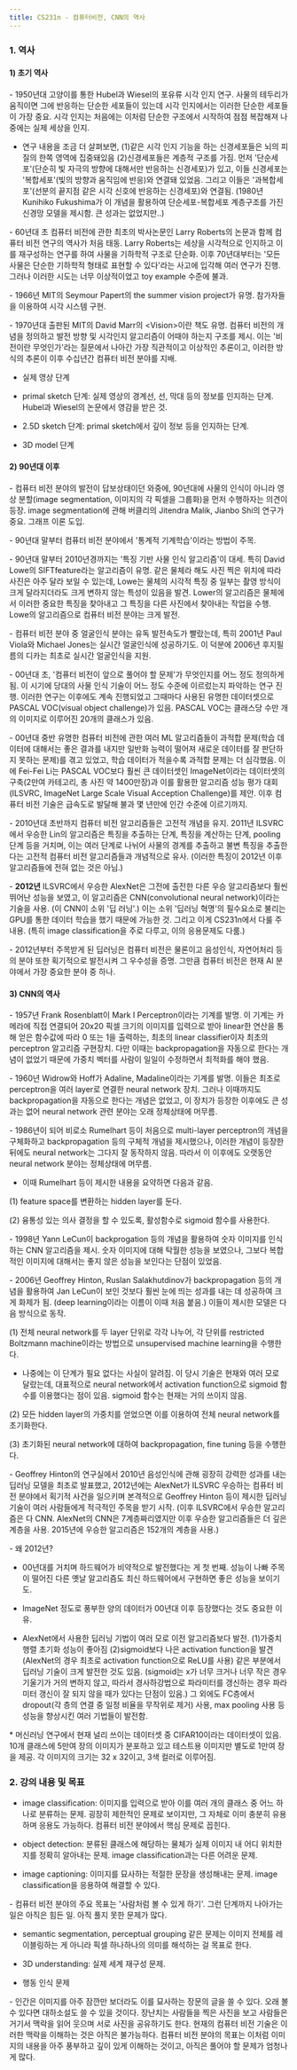 ```yaml
---
title: CS231n - 컴퓨터비전, CNN의 역사
---
```



### 1. 역사

#### 1) 초기 역사


\- 1950년대 고양이를 통한 Hubel과 Wiesel의 포유류 시각 인지 연구. 사물의 테두리가 움직이면 그에 반응하는 단순한 세포들이 있는데 시각 인지에서는 이러한 단순한 세포들이 가장 중요. 시각 인지는 처음에는 이처럼 단순한 구조에서 시작하여 점점 복잡해져 나중에는 실제 세상을 인지. 

- 연구 내용을 조금 더 살펴보면, (1)같은 시각 인지 기능을 하는 신경세포들은 뇌의 피질의 한쪽 영역에 집중돼있음 (2)신경세포들은 계층적 구조를 가짐. 먼저 '단순세포'(단순히 빛 자극의 방향에 대해서만 반응하는 신경세포)가 있고, 이들 신경세포는 '복합세포'(빛의 방향과 움직임에 반응)와 연결돼 있었음. 그리고 이들은 '과복합세포'(선분의 끝지점 같은 시각 신호에 반응하는 신경세포)와 연결됨. (1980년 Kunihiko Fukushima가 이 개념을 활용하여 단순세포-복합세포 계층구조를 가진 신경망 모델을 제시함. 큰 성과는 없었지만..)

\- 60년대 초 컴퓨터 비전에 관한 최초의 박사논문인 Larry Roberts의 논문과 함께 컴퓨터 비전 연구의 역사가 처음 태동. Larry Roberts는 세상을 시각적으로 인지하고 이를 재구성하는 연구를 하여 사물을 기하학적 구조로 단순화. 이후 70년대부터는 '모든 사물은 단순한 기하학적 형태로 표현할 수 있다'라는 사고에 입각해 여러 연구가 진행. 그러나 이러한 시도는 너무 이상적이었고 toy example 수준에 불과. 

\- 1966년 MIT의 Seymour Papert의 the summer vision project가 유명. 참가자들을 이용하여 시각 시스템 구현.

\- 1970년대 출판된 MIT의 David Marr의 \<Vision\>이란 책도 유명. 컴퓨터 비전의 개념을 정의하고 발전 방향 및 시각인지 알고리즘이 어때야 하는지 구조를 제시. 이는 '비전이란 무엇인가'라는 질문에서 나아간 가장 직관적이고 이상적인 추론이고, 이러한 방식의 추론이 이후 수십년간 컴퓨터 비전 분야를 지배. 

- 실제 영상 단계

- primal sketch 단계: 실제 영상의 경계선, 선, 막대 등의 정보를 인지하는 단계. Hubel과 Wiesel의 논문에서 영감을 받은 것.

- 2.5D sketch 단계: primal sketch에서 깊이 정보 등을 인지하는 단계.

- 3D model 단계


#### 2) 90년대 이후


\- 컴퓨터 비전 분야의 발전이 답보상태이던 와중에, 90년대에 사물의 인식이 아니라 영상 분할(image segmentation, 이미지의 각 픽셀을 그룹화)을 먼저 수행하자는 의견이 등장. image segmentation에 관해 버클리의 Jitendra Malik, Jianbo Shi의 연구가 중요. 그래프 이론 도입.

\- 90년대 말부터 컴퓨터 비전 분야에서 '통계적 기계학습'이라는 방법이 주목.

\- 90년대 말부터 2010년경까지는 '특징 기반 사물 인식 알고리즘'이 대세. 특히 David Lowe의 SIFTfeature라는 알고리즘이 유명. 같은 물체라 해도 사진 찍은 위치에 따라 사진은 아주 달라 보일 수 있는데, Lowe는 물체의 시각적 특징 중 일부는 촬영 방식이 크게 달라지더라도 크게 변하지 않는 특성이 있음을 발견. Lower의 알고리즘은 물체에서 이러한 중요한 특징을 찾아내고 그 특징을 다른 사진에서 찾아내는 작업을 수행. Lowe의 알고리즘으로 컴퓨터 비전 분야는 크게 발전. 

\- 컴퓨터 비전 분야 중 얼굴인식 분야는 유독 발전속도가 빨랐는데, 특히 2001년 Paul Viola와 Michael Jones는 실시간 얼굴인식에 성공하기도. 이 덕분에 2006년 후지필름의 디카는 최초로 실시간 얼굴인식을 지원. 

\- 00년대 초, '컴퓨터 비전이 앞으로 풀어야 할 문제'가 무엇인지를 어느 정도 정의하게 됨. 이 시기에 당대의 사물 인식 기술이 어느 정도 수준에 이르렀는지 파악하는 연구 진행. 이러한 연구는 이후에도 계속 진행되었고 그때마다 사용된 유명한 데이터셋으로 PASCAL VOC(visual object challenge)가 있음. PASCAL VOC는 클래스당 수만 개의 이미지로 이루어진 20개의 클래스가 있음.

\- 00년대 중반 유명한 컴퓨터 비전에 관한 여러 ML 알고리즘들이 과적합 문제(학습 데이터에 대해서는 좋은 결과를 내지만 일반화 능력이 떨어져 새로운 데이터를 잘 판단하지 못하는 문제)를 겪고 있었고, 학습 데이터가 적을수록 과적합 문제는 더 심각했음. 이에 Fei-Fei Li는 PASCAL VOC보다 훨씬 큰 데이터셋인 ImageNet이라는 데이터셋의 구축(2만여 카테고리, 총 사진 약 1400만장)과 이를 활용한 알고리즘 성능 평가 대회(ILSVRC, ImageNet Large Scale Visual Acception Challenge)를 제안. 이후 컴퓨터 비전 기술은 급속도로 발달해 불과 몇 년만에 인간 수준에 이르기까지.

\- 2010년대 초반까지 컴퓨터 비전 알고리즘들은 고전적 개념을 유지. 2011년 ILSVRC에서 우승한 Lin의 알고리즘은 특징을 추출하는 단계, 특징을 계산하는 단계, pooling 단계 등을 거치며, 이는 여러 단계로 나뉘어 사물의 경계를 추출하고 불변 특징을 추출한다는 고전적 컴퓨터 비전 알고리즘들과 개념적으로 유사. (이러한 특징이 2012년 이후 알고리즘들에 전혀 없는 것은 아님.)

\- **2012년** ILSVRC에서 우승한 AlexNet은 그전에 출전한 다른 우승 알고리즘보다 훨씬 뛰어난 성능을 보였고, 이 알고리즘은 CNN(convolutional neural network)이라는 기술을 사용. (이 CNN이 소위 '딥 러닝'.) 이는 소위 '딥러닝 혁명'의 필수요소로 불리는 GPU를 통한 데이터 학습을 했기 때문에 가능한 것. 그리고 이게 CS231n에서 다룰 주 내용. (특히 image classification을 주로 다루고, 이의 응용문제도 다룸.)

\- 2012년부터 주목받게 된 딥러닝은 컴퓨터 비전은 물론이고 음성인식, 자연어처리 등의 분야 또한 획기적으로 발전시켜 그 우수성을 증명. 그만큼 컴퓨터 비전은 현재 AI 분야에서 가장 중요한 분야 중 하나. 

#### 3) CNN의 역사

\- 1957년 Frank Rosenblatt이 Mark I Perceptron이라는 기계를 발명. 이 기계는 카메라에 직접 연결되어 20x20 픽셀 크기의 이미지를 입력으로 받아 linear한 연산을 통해 얻은 함수값에 따라 0 또는 1을 출력하는, 최초의 linear classifier이자 최초의 perceptron 알고리즘 구현장치. 다만 이때는 backpropagation을 자동으로 한다는 개념이 없었기 때문에 가중치 벡터를 사람이 일일이 수정하면서 최적화를 해야 했음.

\- 1960년 Widrow와 Hoff가 Adaline, Madaline이라는 기계를 발명. 이들은 최초로 perceptron을 여러 layer로 연결한 neural network 장치. 그러나 이때까지도 backpropagation을 자동으로 한다는 개념은 없었고, 이 장치가 등장한 이후에도 큰 성과는 없어 neural network 관련 분야는 오래 정체상태에 머무름.

\- 1986년이 되어 비로소 Rumelhart 등이 처음으로 multi-layer perceptron의 개념을 구체화하고 backpropagation 등의 구체적 개념을 제시했으나, 이러한 개념이 등장한 뒤에도 neural network는 그다지 잘 동작하지 않음. 따라서 이 이후에도 오랫동안 neural network 분야는 정체상태에 머무름. 

- 이때 Rumelhart 등이 제시한 내용을 요약하면 다음과 같음.

(1) feature space를 변환하는 hidden layer를 둔다.

(2) 융통성 있는 의사 결정을 할 수 있도록, 활성함수로 sigmoid 함수를 사용한다.


\- 1998년 Yann LeCun이 backprogation 등의 개념을 활용하여 숫자 이미지를 인식하는 CNN 알고리즘을 제시. 숫자 이미지에 대해 탁월한 성능을 보였으나, 그보다 복합적인 이미지에 대해서는 좋지 않은 성능을 보인다는 단점이 있었음.

\- 2006년 Geoffrey Hinton, Ruslan Salakhutdinov가 backpropagation 등의 개념을 활용하여 Jan LeCun이 보인 것보다 훨씬 눈에 띄는 성과를 내는 데 성공하여 크게 화제가 됨. (deep learning이라는 이름이 이때 처음 붙음.) 이들이 제시한 모델은 다음 방식으로 동작.

(1) 전체 neural network를 두 layer 단위로 각각 나누어, 각 단위를 restricted Boltzmann machine이라는 방법으로 unsupervised machine learning을 수행한다.

- 나중에는 이 단계가 필요 없다는 사실이 알려짐. 이 당시 기술은 현재와 여러 모로 달랐는데, 대표적으로 neural network에서 activation function으로 sigmoid 함수를 이용했다는 점이 있음. sigmoid 함수는 현재는 거의 쓰이지 않음. 

(2) 모든 hidden layer의 가중치를 얻었으면 이를 이용하여 전체 neural network를 초기화한다.

(3) 초기화된 neural network에 대하여 backpropagation, fine tuning 등을 수행한다.

\- Geoffrey Hinton의 연구실에서 2010년 음성인식에 관해 굉장히 강력한 성과를 내는 딥러닝 모델을 최초로 발표했고, 2012년에는 AlexNet가 ILSVRC 우승하는 컴퓨터 비전 분야에서 획기적 사건을 일으키며 본격적으로 Geoffrey Hinton 등이 제시한 딥러닝 기술이 여러 사람들에게 적극적인 주목을 받기 시작. (이후 ILSVRC에서 우승한 알고리즘은 다 CNN. AlexNet의 CNN은 7계층짜리였지만 이후 우승한 알고리즘들은 더 깊은 계층을 사용. 2015년에 우승한 알고리즘은 152개의 계층을 사용.)

\- 왜 2012년? 

- 00년대를 거치며 하드웨어가 비약적으로 발전했다는 게 첫 번째. 성능이 나빠 주목이 떨어진 다른 옛날 알고리즘도 최신 하드웨어에서 구현하면 좋은 성능을 보이기도. 

- ImageNet 정도로 풍부한 양의 데이터가 00년대 이후 등장했다는 것도 중요한 이유. 

- AlexNet에서 사용한 딥러닝 기법이 여러 모로 이전 알고리즘보다 발전. (1)가중치 행렬 초기화 성능이 좋아짐 (2)sigmoid보다 나은 activation function을 발견(AlexNet의 경우 최초로 activation function으로 ReLU를 사용) 같은 부분에서 딥러닝 기술이 크게 발전한 것도 있음. (sigmoid는 x가 너무 크거나 너무 작은 경우 기울기가 거의 변하지 않고, 따라서 경사하강법으로 파라미터를 갱신하는 경우 파라미터 갱신이 잘 되지 않을 때가 있다는 단점이 있음.) 그 외에도 FC층에서 dropout(각 층의 연결 중 일정 비율을 무작위로 제거) 사용, max pooling 사용 등 성능을 향상시킨 여러 기법들이 발전함.


\* 머신러닝 연구에서 현재 널리 쓰이는 데이터셋 중 CIFAR10이라는 데이터셋이 있음. 10개 클래스에 5만여 장의 이미지가 분포하고 있고 테스트용 이미지만 별도로 1만여 장을 제공. 각 이미지의 크기는 32 x 32이고, 3색 컬러로 이루어짐.


### 2. 강의 내용 및 목표

- image classification: 이미지를 입력으로 받아 이를 여러 개의 클래스 중 어느 하나로 분류하는 문제. 굉장히 제한적인 문제로 보이지만, 그 자체로 이미 충분히 유용하며 응용도 가능하다. 컴퓨터 비전 분야에서 핵심 문제로 꼽힌다.

- object detection: 분류된 클래스에 해당하는 물체가 실제 이미지 내 어디 위치한지를 정확히 알아내는 문제. image classification과는 다른 어려운 문제.

- image captioning: 이미지를 묘사하는 적절한 문장을 생성해내는 문제. image classification을 응용하여 해결할 수 있다.


\- 컴퓨터 비전 분야의 주요 목표는 '사람처럼 볼 수 있게 하기'. 그런 단계까지 나아가는 일은 아직은 힘든 일. 아직 풀지 못한 문제가 많다. 

- semantic segmentation, perceptual grouping 같은 문제는 이미지 전체를 레이블링하는 게 아니라 픽셀 하나하나의 의미를 해석하는 걸 목표로 한다. 

- 3D understanding: 실제 세계 재구성 문제.

- 행동 인식 문제

\- 인간은 이미지를 아주 잠깐만 보더라도 이를 묘사하는 장문의 글을 쓸 수 있다. 오래 볼 수 있다면 대하소설도 쓸 수 있을 것이다. 장난치는 사람들을 찍은 사진을 보고 사람들은 거기서 맥락을 읽어 웃으며 서로 사진을 공유하기도 한다. 현재의 컴퓨터 비전 기술은 이러한 맥락을 이해하는 것은 아직은 불가능하다. 컴퓨터 비전 분야의 목표는 이처럼 이미지의 내용을 아주 풍부하고 깊이 있게 이해하는 것이고, 아직은 풀어야 할 문제가 엄청나게 많다. 
